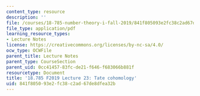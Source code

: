 ```yaml
---
content_type: resource
description: ''
file: /courses/18-785-number-theory-i-fall-2019/841f805093e2fc38c2ad67de8dfea32b_MIT18_785F19_lec23.pdf
file_type: application/pdf
learning_resource_types:
- Lecture Notes
license: https://creativecommons.org/licenses/by-nc-sa/4.0/
ocw_type: OCWFile
parent_title: Lecture Notes
parent_type: CourseSection
parent_uid: 0cc41457-83fc-de21-f646-f683066b881f
resourcetype: Document
title: '18.785 F2019 Lecture 23: Tate cohomology'
uid: 841f8050-93e2-fc38-c2ad-67de8dfea32b
---
```

